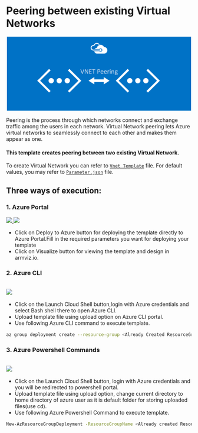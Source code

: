 # Peering between existing Virtual Networks 

<p align="center">
<img src="./Diagrams/peering.png" height=200 width=500>
<br />
</p>

Peering is the process through which networks connect and exchange traffic among the users in each network. Virtual Network peering lets Azure virtual networks to seamlessly connect to each other and makes them appear as one.

#### This template creates peering between two existing Virtual Network.<br/>
To create Virtual Network you can refer to [`Vnet Template`](https://github.com/riyaagrahari/ARM-Templates/blob/master/VNet_Template_SingleSubnet/template.json) file.
For default values, you may refer to [`Parameter.json`](https://github.com/riyaagrahari/ARM-Templates/blob/master/Vnet_Peering_Template/Parameter.json) file.

## Three ways of execution:

### 1. Azure Portal 

<a href="https://portal.azure.com/#create/Microsoft.Template/uri/https%3A%2F%2Fraw.githubusercontent.com%2Friyaagrahari%2FARM-Templates%2Fmaster%2FVnet_Peering_Template%2FTemplate.json" target="_blank">
    <img src="http://azuredeploy.net/deploybutton.png"/>
</a>
<a href="http://armviz.io/#/?load=https%3A%2F%2Fraw.githubusercontent.com%2Friyaagrahari%2FARM-Templates%2Fmaster%2FVnet_Peering_Template%2FTemplate.json" target="_blank">
    <img src="http://armviz.io/visualizebutton.png"/>
</a>
<br />

- Click on Deploy to Azure button for deploying the template directly to Azure Portal.Fill in the required parameters you want for deploying your template<br/>
- Click on Visualize button for viewing the template and design in armviz.io.<br />

### 2. Azure CLI 
<br />
<a href="https://shell.azure.com" target="_blank">
 <img name="launch-cloud-shell" src="https://docs.microsoft.com/azure/includes/media/cloud-shell-try-it/launchcloudshell.png" data-linktype="external">
</a>
<br />

- Click on the Launch Cloud Shell button,login with Azure credentials and select Bash shell there to open Azure CLI.
- Upload template file using upload option on Azure CLI portal.<br />
- Use following Azure CLI command to execute template.
```bash
az group deployment create --resource-group <Already Created ResourceGroupName> --template-file template.json
```
### 3. Azure Powershell Commands
<br />
<a href="https://shell.azure.com" target="_blank">
 <img name="launch-cloud-shell" src="https://docs.microsoft.com/azure/includes/media/cloud-shell-try-it/launchcloudshell.png" data-linktype="external">
</a>
<br />

- Click on the Launch Cloud Shell button, login with Azure credentials and you will be redirected to powershell portal.
- Upload template file using upload option, change current directory to home directory of azure user as it is default folder for storing uploaded files(use cd).<br />
- Use following Azure Powershell Command to execute template.
```bash
New-AzResourceGroupDeployment -ResourceGroupName <Already created ResourceGroupName>  -TemplateFile template.json
```

